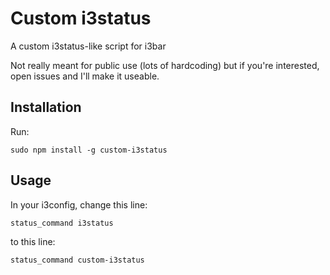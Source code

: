 # Custom i3status

A custom i3status-like script for i3bar

Not really meant for public use (lots of hardcoding) but if you're interested, open issues and I'll make it useable.

## Installation

Run:

    sudo npm install -g custom-i3status

## Usage

In your i3config, change this line:

    status_command i3status

to this line:

    status_command custom-i3status
